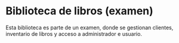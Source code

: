 # Biblioteca de libros (examen)
Esta biblioteca es parte de un examen, donde se gestionan clientes, inventario de libros y acceso a administrador e usuario.
